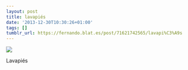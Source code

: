 ```yaml
---
layout: post
title: lavapiés
date: '2013-12-30T10:30:26+01:00'
tags: []
tumblr_url: https://fernando.blat.es/post/71621742565/lavapi%C3%A9s
---
```

 ![](/tumblr_files/tumblr_mym52qdZHg1qz4y16o1_1280.jpg)  

Lavapiés
